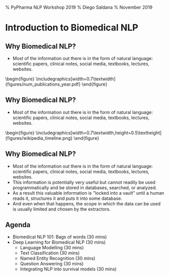 % PyPharma NLP Workshop 2019
% Diego Saldana
% November 2019


# Introduction to Biomedical NLP


## Why Biomedical NLP?

- Most of the information out there is in the form of natural language: 
  scientific papers, clinical notes, social media, textbooks, lectures, 
  websites.

\begin{figure}
    \includegraphics[width=0.7\textwidth]{figures/num_publications_year.pdf}
\end{figure}


## Why Biomedical NLP?

- Most of the information out there is in the form of natural language: 
  scientific papers, clinical notes, social media, textbooks, lectures, 
  websites.

\begin{figure}
    \includegraphics[width=0.7\textwidth,height=0.5\textheight]{figures/wikipedia_timeline.png}
\end{figure}


## Why Biomedical NLP?

- Most of the information out there is in the form of natural language: 
  scientific papers, clinical notes, social media, textbooks, lectures, 
  websites.
- This information is potentially very useful but cannot readily be used 
  programmatically and be stored in databases, searched, or analyzed.
- As a result this valuable information is "locked into a vault" until a human 
  reads it, structures it and puts it into some database.
- And even when that happens, the scope in which the data can be used is 
  usually limited and chosen by the extractors.


## Agenda

* Biomedical NLP 101: Bags of words (30 mins)
* Deep Learning for Biomedical NLP (30 mins)
    * Language Modelling (30 mins)
    * Text Classification (30 mins)
    * Named Entity Recognition (30 mins)
    * Question Answering (30 mins)
    * Integrating NLP into survival models (30 mins)
